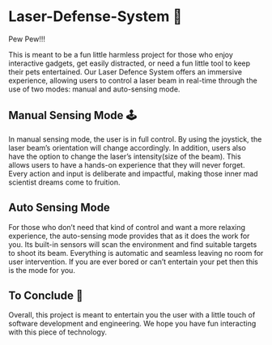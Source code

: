 # Laser-Defense-System 🎇

Pew Pew!!!

This is meant to be a fun little harmless project for those who enjoy interactive gadgets, get easily distracted, or need a fun little tool to keep their pets entertained. Our Laser Defence System offers an immersive experience, allowing users to control a laser beam in real-time through the use of two modes: manual and auto-sensing mode.

## Manual Sensing Mode 🕹

In manual sensing mode, the user is in full control. By using the joystick, the laser beam’s orientation will change accordingly. In addition, users also have the option to change the laser’s intensity(size of the beam). This allows users to have a hands-on experience that they will never forget. Every action and input is deliberate and impactful, making those inner mad scientist dreams come to fruition.  

## Auto Sensing Mode

For those who don’t need that kind of control and want a more relaxing experience, the auto-sensing mode provides that as it does the work for you. Its built-in sensors will scan the environment and find suitable targets to shoot its beam. Everything is automatic and seamless leaving no room for user intervention. If you are ever bored or can’t entertain your pet then this is the mode for you.

## To Conclude 🏁

Overall, this project is meant to entertain you the user with a little touch of software development and engineering. We hope you have fun interacting with this piece of technology.
